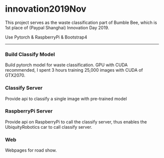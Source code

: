 # innovation2019Nov
This project serves as the waste classification part of Bumble Bee, which is 1st place of (Paypal Shanghai) Innovation Day 2019.

Use Pytorch & RaspberryPi & Bootstrap4

----

### Build Classify Model
Build pytorch model for waste classification.
GPU with CUDA recommended, I spent 3 hours training 25,000 images with CUDA of GTX2070.


### Classify Server
Provide api to classify a single image with pre-trained model


### RaspberryPi Server
Provide api on RaspberryPi to call the classify server, thus enables the UbiquityRobotics car to call classify server.


### Web
Webpages for road show.
